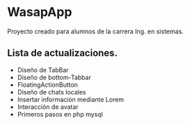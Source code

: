 # WasapApp

Proyecto creado para alumnos de la carrera Ing. en sistemas.

## Lista de actualizaciones.

- Diseño de TabBar
- Diseño de bottom-Tabbar
- FloatingActionButton
- Diseño de chats locales
- Insertar información mediante Lorem
- Interacción de avatar
- Primeros pasos en php mysql